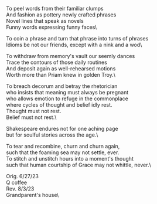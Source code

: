 To peel words from their familiar clumps\
And fashion as pottery newly crafted phrases\
Novel lines that speak as novels\
Funny words expressing funny faces\

To coin a phrase and turn that phrase into turns of phrases\
Idioms be not our friends, except with a nink and a wod\

To withdraw from memory's vault our seemly dances\
Trace the contours of those daily routines\
And deposit again as well-rehearsed motions\
Worth more than Priam knew in golden Troy.\

To breach decorum and betray the rhetorician\
who insists that meaning must always be pregnant\
who allows emotion to refuge in the commonplace\
where cycles of thought and belief idly rest.\
Thought must not rest.\
Belief must not rest.\

Shakespeare endures not for one aching page\
but for soulful stories across the age.\

To tear and recombine, churn and churn again,\
such that the foaming sea may not settle, ever.\
To stitch and unstitch hours into a moment's thought\
such that human courtship of Grace may not whittle, never.\

Orig. 6/27/23\
Q coffee\
Rev. 8/3/23\
Grandparent's house\


